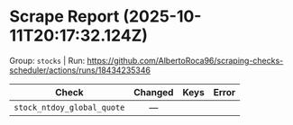 # Scrape Report (2025-10-11T20:17:32.124Z)

Group: `stocks`  |  Run: https://github.com/AlbertoRoca96/scraping-checks-scheduler/actions/runs/18434235346

| Check | Changed | Keys | Error |
|---|:---:|:--|:--|
| `stock_ntdoy_global_quote` | — |  |  |
